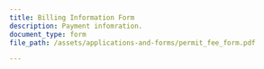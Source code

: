```yaml
---
title: Billing Information Form
description: Payment infomration.
document_type: form
file_path: /assets/applications-and-forms/permit_fee_form.pdf

---
```

